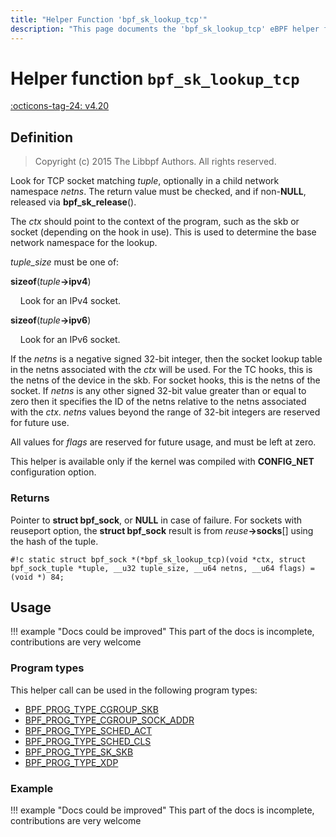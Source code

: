 ```yaml
---
title: "Helper Function 'bpf_sk_lookup_tcp'"
description: "This page documents the 'bpf_sk_lookup_tcp' eBPF helper function, including its defintion, usage, program types that can use it, and examples."
---
```

# Helper function `bpf_sk_lookup_tcp`

<!-- [FEATURE_TAG](bpf_sk_lookup_tcp) -->
[:octicons-tag-24: v4.20](https://github.com/torvalds/linux/commit/6acc9b432e6714d72d7d77ec7c27f6f8358d0c71)
<!-- [/FEATURE_TAG] -->

## Definition

> Copyright (c) 2015 The Libbpf Authors. All rights reserved.


<!-- [HELPER_FUNC_DEF] -->
Look for TCP socket matching _tuple_, optionally in a child network namespace _netns_. The return value must be checked, and if non-**NULL**, released via **bpf_sk_release**().

The _ctx_ should point to the context of the program, such as the skb or socket (depending on the hook in use). This is used to determine the base network namespace for the lookup.

_tuple_size_ must be one of:

**sizeof**(_tuple_**->ipv4**)

&nbsp;&nbsp;&nbsp;&nbsp;Look for an IPv4 socket.

**sizeof**(_tuple_**->ipv6**)

&nbsp;&nbsp;&nbsp;&nbsp;Look for an IPv6 socket.

If the _netns_ is a negative signed 32-bit integer, then the socket lookup table in the netns associated with the _ctx_ will be used. For the TC hooks, this is the netns of the device in the skb. For socket hooks, this is the netns of the socket. If _netns_ is any other signed 32-bit value greater than or equal to zero then it specifies the ID of the netns relative to the netns associated with the _ctx_. _netns_ values beyond the range of 32-bit integers are reserved for future use.

All values for _flags_ are reserved for future usage, and must be left at zero.

This helper is available only if the kernel was compiled with **CONFIG_NET** configuration option.

### Returns

Pointer to **struct bpf_sock**, or **NULL** in case of failure. For sockets with reuseport option, the **struct bpf_sock** result is from _reuse_**->socks**[] using the hash of the tuple.

`#!c static struct bpf_sock *(*bpf_sk_lookup_tcp)(void *ctx, struct bpf_sock_tuple *tuple, __u32 tuple_size, __u64 netns, __u64 flags) = (void *) 84;`
<!-- [/HELPER_FUNC_DEF] -->

## Usage

!!! example "Docs could be improved"
    This part of the docs is incomplete, contributions are very welcome

### Program types

This helper call can be used in the following program types:

<!-- DO NOT EDIT MANUALLY -->
<!-- [HELPER_FUNC_PROG_REF] -->
 * [BPF_PROG_TYPE_CGROUP_SKB](../program-type/BPF_PROG_TYPE_CGROUP_SKB.md)
 * [BPF_PROG_TYPE_CGROUP_SOCK_ADDR](../program-type/BPF_PROG_TYPE_CGROUP_SOCK_ADDR.md)
 * [BPF_PROG_TYPE_SCHED_ACT](../program-type/BPF_PROG_TYPE_SCHED_ACT.md)
 * [BPF_PROG_TYPE_SCHED_CLS](../program-type/BPF_PROG_TYPE_SCHED_CLS.md)
 * [BPF_PROG_TYPE_SK_SKB](../program-type/BPF_PROG_TYPE_SK_SKB.md)
 * [BPF_PROG_TYPE_XDP](../program-type/BPF_PROG_TYPE_XDP.md)
<!-- [/HELPER_FUNC_PROG_REF] -->

### Example

!!! example "Docs could be improved"
    This part of the docs is incomplete, contributions are very welcome
